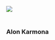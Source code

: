 <!-- Banner -->
![](https://media-exp1.licdn.com/dms/image/C4D16AQEeva3nB2AfFw/profile-displaybackgroundimage-shrink_350_1400/0/1618844573751?e=1648080000&v=beta&t=c1ZrbUTcNW82uPnoTcUrBhKttrg4G1vUidbT-QHO34M)

 

<!-- Title & About -->
### <br> Alon Karmona <br>
